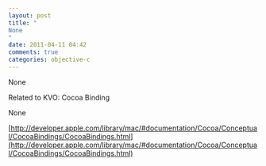 ```yaml
---
layout: post
title: "
None
"
date: 2011-04-11 04:42
comments: true
categories: objective-c
---
```


None


Related to KVO: Cocoa Binding


None

[http://developer.apple.com/library/mac/#documentation/Cocoa/Conceptual/CocoaBindings/CocoaBindings.html](http://developer.apple.com/library/mac/#documentation/Cocoa/Conceptual/CocoaBindings/CocoaBindings.html)

